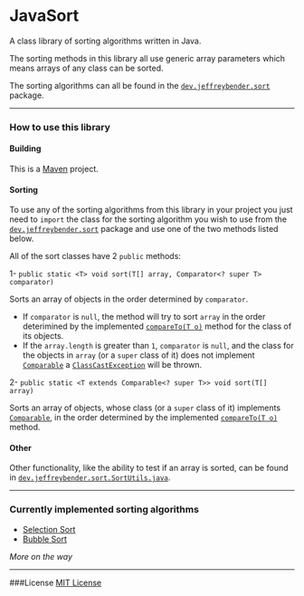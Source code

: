# JavaSort
A class library of sorting algorithms written in Java.

The sorting methods in this library all use generic array parameters which means arrays of any class can be sorted.

The sorting algorithms can all be found in the [`dev.jeffreybender.sort`](https://github.com/jeffreybender/JavaSort/tree/master/src/main/java/dev/jeffreybender/sort "`dev.jeffreybender.sort`") package.

------------

### How to use this library

#### Building
This is a [Maven](https://maven.apache.org/ "Maven") project.

#### Sorting

To use any of the sorting algorithms from this library in your project you just need to `import` the class for the sorting algorithm you wish to use from the [`dev.jeffreybender.sort`](https://github.com/jeffreybender/JavaSort/tree/master/src/main/java/dev/jeffreybender/sort "`dev.jeffreybender.sort`") package and use one of the two methods listed below.

All of the sort classes have 2 `public` methods:

1- `public static <T> void sort(T[] array, Comparator<? super T> comparator)`

Sorts an array of objects in the order determined by `comparator`.
- If `comparator` is `null`, the method will try to sort `array` in the order deterimined by the implemented [`compareTo(T o)`](https://docs.oracle.com/javase/8/docs/api/java/lang/Comparable.html#compareTo-T- "`compareTo(T o)`") method for the class of its objects.
- If the `array.length` is greater than `1`, `comparator` is `null`, and the class for the objects in `array` (or a `super` class of it) does not implement [`Comparable`](https://docs.oracle.com/javase/8/docs/api/java/lang/Comparable.html "`Comparable`") a [`ClassCastException`](https://docs.oracle.com/javase/8/docs/api/java/lang/ClassCastException.html "`ClassCastException`") will be thrown.

2- `public static <T extends Comparable<? super T>> void sort(T[] array)`

Sorts an array of objects, whose class (or a `super` class of it) implements [`Comparable`](https://docs.oracle.com/javase/8/docs/api/java/lang/Comparable.html "`Comparable`"), in the order determined by the implemented [`compareTo(T o)`](https://docs.oracle.com/javase/8/docs/api/java/lang/Comparable.html#compareTo-T- "`compareTo(T o)`") method.

#### Other
Other functionality, like the ability to test if an array is sorted, can be found in [`dev.jeffreybender.sort.SortUtils.java`](https://github.com/jeffreybender/JavaSort/blob/master/src/main/java/dev/jeffreybender/sort/SortUtils.java "`dev.jeffreybender.sort.SortUtils.java`").

------------

### Currently implemented sorting algorithms
- [Selection Sort](https://github.com/jeffreybender/JavaSort/blob/master/src/main/java/dev/jeffreybender/sort/SelectionSort.java "Selection Sort")
- [Bubble Sort](https://github.com/jeffreybender/JavaSort/blob/master/src/main/java/dev/jeffreybender/sort/BubbleSort.java "Bubble Sort")

*More on the way*

------------

###License
[MIT License](https://github.com/jeffreybender/JavaSort/blob/master/LICENSE "MIT License")